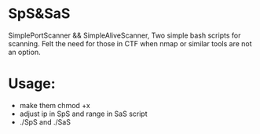 # SpS&SaS
SimplePortScanner && SimpleAliveScanner,
Two simple bash scripts for scanning. Felt the need for those in CTF when nmap or similar tools are not an option.

# Usage:
- make them chmod +x
- adjust ip in SpS and range in SaS script
- ./SpS and ./SaS
